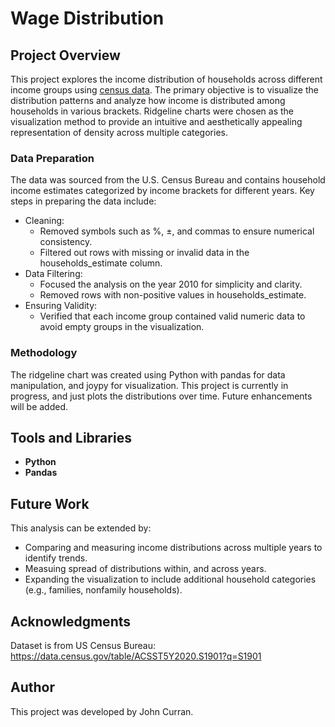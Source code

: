 # Wage Distribution
## Project Overview

This project explores the income distribution of households across different income groups using [census data](https://data.census.gov/table/ACSST5Y2020.S1901?q=S1901). The primary objective is to visualize the distribution patterns and analyze how income is distributed among households in various brackets. Ridgeline charts were chosen as the visualization method to provide an intuitive and aesthetically appealing representation of density across multiple categories.

### Data Preparation

The data was sourced from the U.S. Census Bureau and contains household income estimates categorized by income brackets for different years. Key steps in preparing the data include:

- Cleaning:
    - Removed symbols such as %, ±, and commas to ensure numerical consistency.
    - Filtered out rows with missing or invalid data in the households_estimate column.
- Data Filtering:
     - Focused the analysis on the year 2010 for simplicity and clarity.
     - Removed rows with non-positive values in households_estimate.
 - Ensuring Validity:
     - Verified that each income group contained valid numeric data to avoid empty groups in the visualization.

### Methodology

The ridgeline chart was created using Python with pandas for data manipulation, and joypy for visualization. 
This project is currently in progress, and just plots the distributions over time. Future enhancements will be added. 

## Tools and Libraries
- **Python**
- **Pandas**

## Future Work
This analysis can be extended by:

- Comparing and measuring income distributions across multiple years to identify trends.
- Measuing spread of distributions within, and across years. 
- Expanding the visualization to include additional household categories (e.g., families, nonfamily households).

## Acknowledgments
Dataset is from US Census Bureau: https://data.census.gov/table/ACSST5Y2020.S1901?q=S1901

## Author
This project was developed by John Curran.
